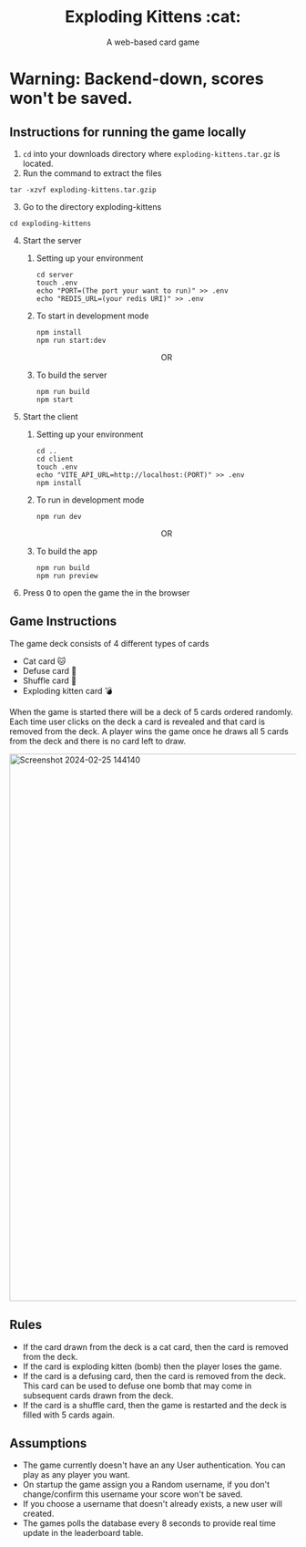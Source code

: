 <h1 align="center">
   Exploding Kittens :cat:
</h1>
<p align="center"> A web-based card game</p>

# Warning: Backend-down, scores won't be saved.

## Instructions for running the game locally

1. `cd` into your downloads directory where `exploding-kittens.tar.gz` is located.
2. Run the command to extract the files

```
tar -xzvf exploding-kittens.tar.gzip
```

3. Go to the directory exploding-kittens

```
cd exploding-kittens
```

4. Start the server

   1. Setting up your environment
      ```
      cd server
      touch .env
      echo "PORT=(The port your want to run)" >> .env
      echo "REDIS_URL=(your redis URI)" >> .env
      ```
   2. To start in development mode

      ```
      npm install
      npm run start:dev
      ```

      <p align="center">OR</p>

   3. To build the server
      ```
      npm run build
      npm start
      ```

5. Start the client
   1. Setting up your environment
      ```
      cd ..
      cd client
      touch .env
      echo "VITE_API_URL=http://localhost:(PORT)" >> .env
      npm install
      ```
   2. To run in development mode
      ```
      npm run dev
      ```
      <p align="center">OR</p>
   3. To build the app
      ```
      npm run build
      npm run preview
      ```
6. Press <kbd>O</kbd> to open the game the in the browser

## Game Instructions

The game deck consists of 4 different types of cards

- Cat card :cat:
- Defuse card :no_good:
- Shuffle card :twisted_rightwards_arrows:
- Exploding kitten card :bomb:

When the game is started there will be a deck of 5 cards ordered randomly. Each time user clicks on the deck a card is revealed and that card is removed from the deck. A player wins the game once he draws all 5 cards from the deck and there is no card left to draw.

<img width="960" alt="Screenshot 2024-02-25 144140" src="https://github.com/SauravKumar09/Exploding-Kittens-/assets/90619704/f1dcfb50-b3ab-425f-bb4d-949ae49c13de">

## Rules

- If the card drawn from the deck is a cat card, then the card is removed from the deck.
- If the card is exploding kitten (bomb) then the player loses the game.
- If the card is a defusing card, then the card is removed from the deck. This card can be used to defuse one bomb that may come in subsequent cards drawn from the deck.
- If the card is a shuffle card, then the game is restarted and the deck is filled with 5 cards again.

## Assumptions

- The game currently doesn't have an any User authentication. You can play as any player you want.
- On startup the game assign you a Random username, if you don't change/confirm this username your score won't be saved.
- If you choose a username that doesn't already exists, a new user will created.
- The games polls the database every 8 seconds to provide real time update in the leaderboard table.
